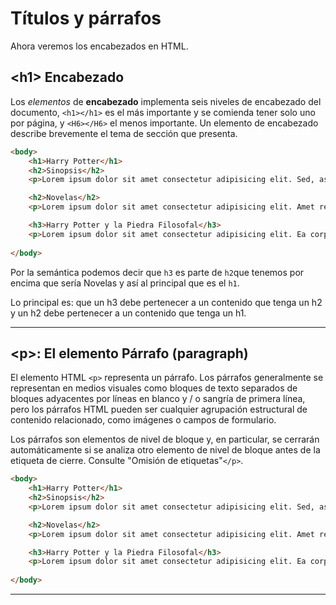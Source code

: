# Títulos y párrafos

Ahora veremos los encabezados en HTML.

## \<h1> Encabezado

Los *elementos* de **encabezado** implementa seis niveles de encabezado del documento, `<h1></h1>` es el más importante y se comienda tener solo uno por página, y `<H6></H6>` el menos importante.
Un elemento de encabezado describe brevemente el tema de sección que presenta.

~~~html
<body>
	<h1>Harry Potter</h1>
	<h2>Sinopsis</h2>
	<p>Lorem ipsum dolor sit amet consectetur adipisicing elit. Sed, aspernatur. Voluptas dolor aliquam necessitatibus doloribus obcaecati. Ducimus eum eveniet molestias praesentium deleniti, sunt, animi assumenda molestiae pariatur eos et est?</p>

	<h2>Novelas</h2>
	<p>Lorem ipsum dolor sit amet consectetur adipisicing elit. Amet repellendus, iste est libero unde quo ut quia perspiciatis, quos officiis doloribus quas reprehenderit officia nihil suscipit distinctio culpa.</p>

	<h3>Harry Potter y la Piedra Filosofal</h3>
	<p>Lorem ipsum dolor sit amet consectetur adipisicing elit. Ea corporis magnam sed pariatur, non aliquid tempora placeat animi assumenda perspiciatis. Dolorem, tempore commodi minima, consequatur odit voluptatum doloremque dolorum quas inventore aliquam optio, deleniti nemo nisi nam est iusto ea? Quisquam vitae sequi sunt omnis commodi veritatis sed dolorum ex esse voluptas eveniet voluptatem, accusantium error alias voluptatibus asperiores impedit a ab tenetur perspiciatis. Maxime molestias necessitatibus voluptas repellendus commodi atque sint deleniti magni ipsam est eos rerum porro recusandae tenetur fugit eius, aliquam delectus iusto dignissimos accusamus sed. Veritatis sint reprehenderit minus inventore quos consequatur adipisci, illum dolore! Velit!</p>
    
</body>
~~~

Por la semántica podemos decir que `h3` es parte de `h2`que tenemos por encima que sería Novelas y así al principal que es el `h1`.

Lo principal es: que un h3 debe pertenecer a un contenido que tenga un h2 y un h2 debe pertenecer a un contenido que tenga un h1.

---

## \<p>: El elemento Párrafo (paragraph)

El elemento HTML ``<p>`` representa un párrafo. Los párrafos generalmente se representan en medios visuales como bloques de texto separados de bloques adyacentes por líneas en blanco y / o sangría de primera línea, pero los párrafos HTML pueden ser cualquier agrupación estructural de contenido relacionado, como imágenes o campos de formulario.

Los párrafos son elementos de nivel de bloque y, en particular, se cerrarán automáticamente si se analiza otro elemento de nivel de bloque antes de la etiqueta de cierre. Consulte "Omisión de etiquetas"``</p>``.

~~~html
<body>
	<h1>Harry Potter</h1>
	<h2>Sinopsis</h2>
	<p>Lorem ipsum dolor sit amet consectetur adipisicing elit. Sed, aspernatur. Voluptas dolor aliquam necessitatibus doloribus obcaecati. Ducimus eum eveniet molestias praesentium deleniti, sunt, animi assumenda molestiae pariatur eos et est?</p>

	<h2>Novelas</h2>
	<p>Lorem ipsum dolor sit amet consectetur adipisicing elit. Amet repellendus, iste est libero unde quo ut quia perspiciatis, quos officiis doloribus quas reprehenderit officia nihil suscipit distinctio culpa.</p>

	<h3>Harry Potter y la Piedra Filosofal</h3>
	<p>Lorem ipsum dolor sit amet consectetur adipisicing elit. Ea corporis magnam sed pariatur, non aliquid tempora placeat animi assumenda perspiciatis. Dolorem, tempore commodi minima, consequatur odit voluptatum doloremque dolorum quas inventore aliquam optio, deleniti nemo nisi nam est iusto ea? Quisquam vitae sequi sunt omnis commodi veritatis sed dolorum ex esse voluptas eveniet voluptatem, accusantium error alias voluptatibus asperiores impedit a ab tenetur perspiciatis. Maxime molestias necessitatibus voluptas repellendus commodi atque sint deleniti magni ipsam est eos rerum porro recusandae tenetur fugit eius, aliquam delectus iusto dignissimos accusamus sed. Veritatis sint reprehenderit minus inventore quos consequatur adipisci, illum dolore! Velit!</p>
    
</body>
~~~



---

